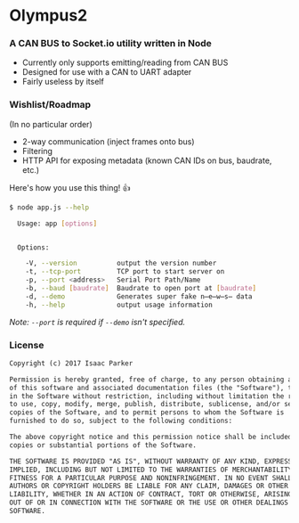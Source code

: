 # Olympus2

### A CAN BUS to Socket.io utility written in Node

 * Currently only supports emitting/reading from CAN BUS
 * Designed for use with a CAN to UART adapter
 * Fairly useless by itself


### Wishlist/Roadmap
(In no particular order)

 * 2-way communication (inject frames onto bus)
 * Filtering
 * HTTP API for exposing metadata (known CAN IDs on bus, baudrate, etc.)

Here's how you use this thing! :+1:

```bash
$ node app.js --help

  Usage: app [options]


  Options:

    -V, --version          output the version number
    -t, --tcp-port         TCP port to start server on
    -p, --port <address>   Serial Port Path/Name
    -b, --baud [baudrate]  Baudrate to open port at [baudrate]
    -d, --demo             Generates super fake n̶e̶w̶s̶ data
    -h, --help             output usage information

```

*Note: `--port` is required if `--demo` isn't specified.*



### License

```markdown
Copyright (c) 2017 Isaac Parker

Permission is hereby granted, free of charge, to any person obtaining a copy
of this software and associated documentation files (the "Software"), to deal
in the Software without restriction, including without limitation the rights
to use, copy, modify, merge, publish, distribute, sublicense, and/or sell
copies of the Software, and to permit persons to whom the Software is
furnished to do so, subject to the following conditions:

The above copyright notice and this permission notice shall be included in all
copies or substantial portions of the Software.

THE SOFTWARE IS PROVIDED "AS IS", WITHOUT WARRANTY OF ANY KIND, EXPRESS OR
IMPLIED, INCLUDING BUT NOT LIMITED TO THE WARRANTIES OF MERCHANTABILITY,
FITNESS FOR A PARTICULAR PURPOSE AND NONINFRINGEMENT. IN NO EVENT SHALL THE
AUTHORS OR COPYRIGHT HOLDERS BE LIABLE FOR ANY CLAIM, DAMAGES OR OTHER
LIABILITY, WHETHER IN AN ACTION OF CONTRACT, TORT OR OTHERWISE, ARISING FROM,
OUT OF OR IN CONNECTION WITH THE SOFTWARE OR THE USE OR OTHER DEALINGS IN THE
SOFTWARE.
```
